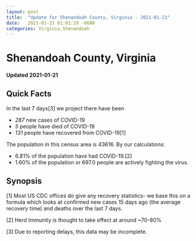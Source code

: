 ```yaml
---
layout: post
title:  "Update for Shenandoah County, Virginia - 2021-01-21"
date:   2021-01-21 01:01:29 -0600
categories: Virginia,Shenandoah
---
```


# Shenandoah County, Virginia
#### Updated 2021-01-21

## Quick Facts

In the last 7 days[3] we project there have been
- *287* new cases of COVID-19
- *5* people have died of COVID-19
- *131* people have recovered from COVID-19[1]

The population in this census area is 43616. By our calculations:
- 6.81% of the population have had COVID-19.[2]
- 1.60% of the population or 697.0 people are actively fighting the virus.

## Synopsis




[1] Most US CDC offices do give any recovery statistics- we base this on a formula which looks at confirmed new cases
15 days ago (the average recovery time) and deaths over the last 7 days.

[2] Herd Immunity is thought to take effect at around ~70-80%

[3] Due to reporting delays, this data may be incomplete.
 
    